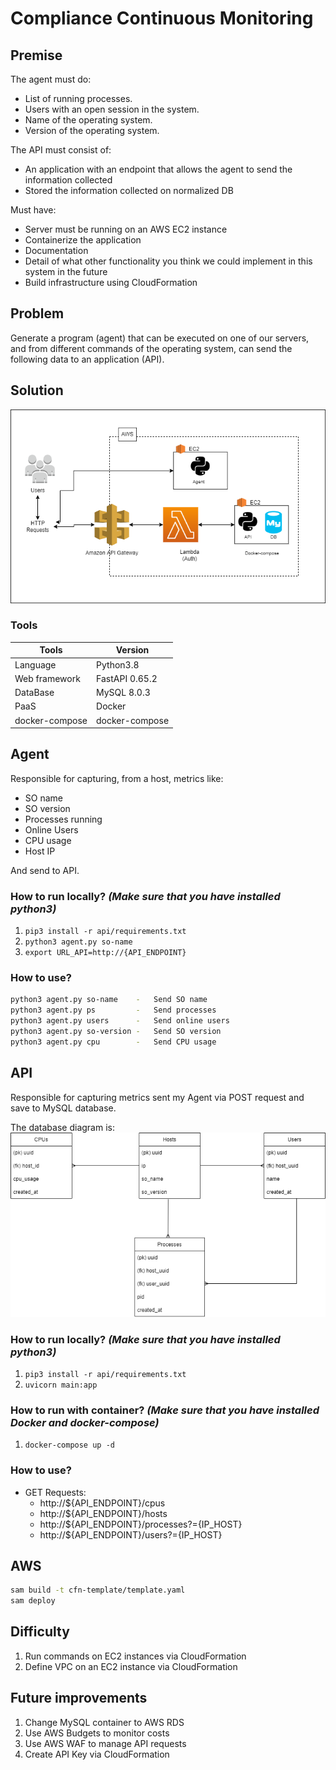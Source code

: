 # Compliance Continuous Monitoring

## Premise
The agent must do:
- List of running processes.
- Users with an open session in the system.
- Name of the operating system.
- Version of the operating system. 

The API must consist of:
- An application with an endpoint that allows the agent to send
the information collected
- Stored the information collected on normalized DB

Must have:
- Server must be running on an AWS EC2 instance
- Containerize the application
- Documentation 
- Detail of what other functionality you think we could implement in this system in the future
- Build infrastructure using CloudFormation

## Problem
Generate a program (agent) that can be executed on one of our servers, and from different commands of the operating system, can send the following data to an application (API).

## Solution

![Infra diagram](/images/infra.png)
### Tools

| Tools | Version |
|---   | ---  |
| Language | Python3.8 |
| Web framework | FastAPI 0.65.2 |
| DataBase | MySQL 8.0.3 |
| PaaS | Docker |
| docker-compose | docker-compose  |

## Agent

Responsible for capturing, from a host, metrics like:

- SO name
- SO version
- Processes running
- Online Users
- CPU usage
- Host IP

And send to API.
### How to run locally? *(Make sure that you have installed python3)*
1. ```pip3 install -r api/requirements.txt```
2. ```python3 agent.py so-name```
3. ```export URL_API=http://{API_ENDPOINT} ```
### How to use? 

``` sh
python3 agent.py so-name    -   Send SO name
python3 agent.py ps         -   Send processes
python3 agent.py users      -   Send online users
python3 agent.py so-version -   Send SO version
python3 agent.py cpu        -   Send CPU usage
```

## API

Responsible for capturing metrics sent my Agent via POST request and save to MySQL database.

The database diagram is:
![DB diagram](/images/api-database.png)

### How to run locally? *(Make sure that you have installed python3)*
1. ```pip3 install -r api/requirements.txt```
2. ```uvicorn main:app```
### How to run with container? *(Make sure that you have installed Docker and docker-compose)*
1. ```docker-compose up -d```

### How to use?
- GET Requests:
    - http://${API_ENDPOINT}/cpus
    - http://${API_ENDPOINT}/hosts
    - http://${API_ENDPOINT}/processes?={IP_HOST}
    - http://${API_ENDPOINT}/users?={IP_HOST}

## AWS 
``` sh
sam build -t cfn-template/template.yaml
sam deploy
```

## Difficulty

1. Run commands on EC2 instances via CloudFormation
2. Define VPC on an EC2 instance via CloudFormation

## Future improvements

1. Change MySQL container to AWS RDS
4. Use AWS Budgets to monitor costs 
5. Use AWS WAF to manage API requests
6. Create API Key via CloudFormation